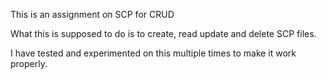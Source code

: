 This is an assignment on SCP for CRUD

What this is supposed to do is to create, read update and delete SCP files.

I have tested and experimented on this multiple times to make it work properly.
